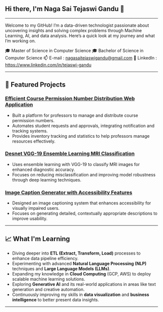 ## Hi there, I'm Naga Sai Tejaswi Gandu 👋

---

Welcome to my GitHub! I’m a data-driven technologist passionate about uncovering insights and solving complex problems through Machine Learning, AI, and data analysis. Here’s a quick look at my journey and what I’m working on.

🎓 Master of Science in Computer Science
🎓 Bachelor of Science in Computer Science
📫 E-mail : nagasaitejaswigandu@gmail.com
💼 LinkedIn : https://www.linkedin.com/in/tejaswi-gandu

---

## 🚀 **Featured Projects**

### [Efficient Course Permission Number Distribution Web Application](https://github.com/NagaSaiTejaswi-Gandu/Efficient-Course-Permission-Number-Distribution-Web-Application)
- Built a platform for professors to manage and distribute course permission numbers.
- Automates student requests and approvals, integrating notification and tracking systems.
- Provides inventory tracking and statistics to help professors manage resources effectively.

### [Desnet VGG-19 Ensemble Learning MRI Classification](https://github.com/Elyasirankhah/Desnet_VGG-19_Ensemble_Learning_MRI_Classification)
- Uses ensemble learning with VGG-19 to classify MRI images for enhanced diagnostic accuracy.
- Focuses on reducing misclassification and improving model robustness through deep learning techniques.

### [Image Caption Generator with Accessibility Features](https://github.com/NagaSaiTejaswi-Gandu/Image-Caption-Generator-with-Accessibility-Features)
- Designed an image captioning system that enhances accessibility for visually impaired users.
- Focuses on generating detailed, contextually appropriate descriptions to improve usability.

---

## 📈 **What I'm Learning**

- Diving deeper into **ETL (Extract, Transform, Load)** processes to enhance data pipeline efficiency.
- Experimenting with advanced **Natural Language Processing (NLP)** techniques and **Large Language Models (LLMs)**.
- Expanding my knowledge in **Cloud Computing** (GCP, AWS) to deploy scalable machine learning solutions.
- Exploring **Generative AI** and its real-world applications in areas like text generation and creative automation.
- Continuously improving my skills in **data visualization** and **business intelligence** to better present data insights.

---
